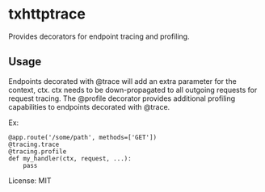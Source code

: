 # txhttptrace

Provides decorators for endpoint tracing and profiling.

## Usage
Endpoints decorated with @trace will add an extra parameter for the 
context, ctx. ctx needs to be down-propagated to all outgoing requests 
for request tracing.
The @profile decorator provides additional profiling capabilities to 
endpoints decorated with @trace.

Ex:
```
@app.route('/some/path', methods=['GET'])
@tracing.trace
@tracing.profile
def my_handler(ctx, request, ...):
    pass
```

License: MIT
